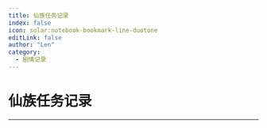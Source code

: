 ```yaml
---
title: 仙族任务记录
index: false
icon: solar:notebook-bookmark-line-duotone
editLink: false
author: "Len"
category:
  - 剧情记录
---
```


#     仙族任务记录

------

<Catalog />
